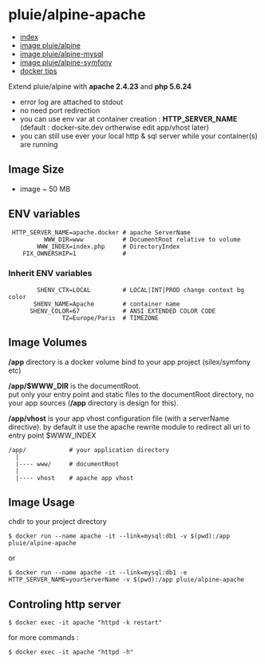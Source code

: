 # pluie/alpine-apache

- [index][1]
- [image pluie/alpine][2]
- [image pluie/alpine-mysql][3]
- [image pluie/alpine-symfony][6]
- [docker tips][5]

Extend pluie/alpine with __apache 2.4.23__ and __php 5.6.24__

- error log are attached to stdout
- no need port redirection
- you can use env var at container creation : __HTTP_SERVER_NAME__ (default : docker-site.dev ortherwise edit app/vhost later)
- you can still use ever your local http & sql server while your container(s) are running


## Image Size

- image ~ 50 MB

## ENV variables

```
 HTTP_SERVER_NAME=apache.docker # apache ServerName  
          WWW_DIR=www           # DocumentRoot relative to volume  
        WWW_INDEX=index.php     # DirectoryIndex
    FIX_OWNERSHIP=1             # 
```

### Inherit ENV variables

```
        SHENV_CTX=LOCAL         # LOCAL|INT|PROD change context bg color
       SHENV_NAME=Apache        # container name 
      SHENV_COLOR=67            # ANSI EXTENDED COLOR CODE
               TZ=Europe/Paris  # TIMEZONE
```

## Image Volumes

__/app__ directory is a docker volume bind to your app project (silex/symfony etc)  

__/app/$WWW_DIR__ is the documentRoot.  
put only your entry point and static files to the documentRoot directory, no your app sources
(__/app__ directory is design for this).

__/app/vhost__ is your app vhost configuration file (with a serverName directive).
by default it use the apache rewrite module to redirect all uri to entry point $WWW_INDEX 

```
/app/            # your application directory
  |
  |---- www/     # documentRoot
  |
  |---- vhost    # apache app vhost
```


## Image Usage

chdir to your project directory
```
$ docker run --name apache -it --link=mysql:db1 -v $(pwd):/app pluie/alpine-apache
```
or
```
$ docker run --name apache -it --link=mysql:db1 -e HTTP_SERVER_NAME=yourServerName -v $(pwd):/app pluie/alpine-apache
```


## Controling http server

```
$ docker exec -it apache "httpd -k restart"
```
for more commands :
```
$ docker exec -it apache "httpd -h"
```

 [1]: https://github.com/pluie-org/docker-images
 [2]: https://github.com/pluie-org/docker-images/tree/master/pluie/alpine
 [3]: https://github.com/pluie-org/docker-images/tree/master/pluie/alpine-mysql
 [4]: https://github.com/pluie-org/docker-images/tree/master/pluie/alpine-apache
 [5]: https://github.com/pluie-org/docker-images/blob/master/DOCKER.md
 [6]: https://github.com/pluie-org/docker-images/tree/master/pluie/alpine-symfony
